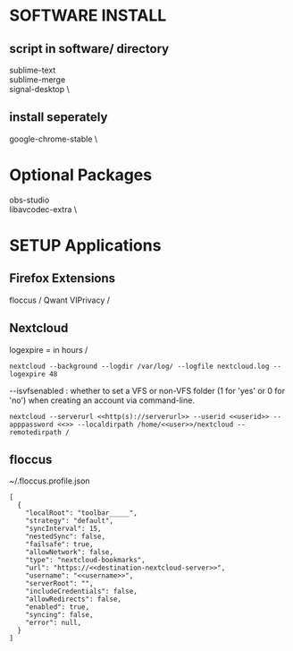 

# SOFTWARE INSTALL

## script in software/ directory
sublime-text \
sublime-merge \
signal-desktop \

## install seperately
google-chrome-stable \


# Optional Packages
obs-studio \
libavcodec-extra \


# SETUP Applications

## Firefox Extensions
floccus /
Qwant VIPrivacy /

## Nextcloud
logexpire = in hours /
```
nextcloud --background --logdir /var/log/ --logfile nextcloud.log --logexpire 48
```
--isvfsenabled       : whether to set a VFS or non-VFS folder (1 for 'yes' or 0 for 'no') when creating an account via command-line.
```
nextcloud --serverurl <<http(s)://serverurl>> --userid <<userid>> --apppassword <<>> --localdirpath /home/<<user>>/nextcloud --remotedirpath /
```

## floccus
~/.floccus.profile.json
```
[
  {
    "localRoot": "toolbar_____",
    "strategy": "default",
    "syncInterval": 15,
    "nestedSync": false,
    "failsafe": true,
    "allowNetwork": false,
    "type": "nextcloud-bookmarks",
    "url": "https://<<destination-nextcloud-server>>",
    "username": "<<username>>",
    "serverRoot": "",
    "includeCredentials": false,
    "allowRedirects": false,
    "enabled": true,
    "syncing": false,
    "error": null,
  }
]
```
